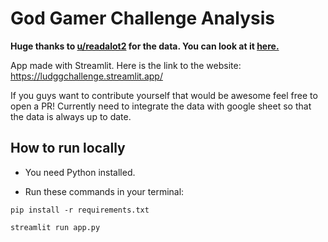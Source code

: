 # God Gamer Challenge Analysis
 
**Huge thanks to  [u/readalot2](https://www.reddit.com/user/readalot2/) for the data. You can look at it [here.](https://docs.google.com/spreadsheets/d/1X17UH03OSIN9a7px4SU7tqZKQFg7voere2KzqhC7y7s/edit?gid=0#gid=0)**

App made with Streamlit. Here is the link to the website: https://ludggchallenge.streamlit.app/

If you guys want to contribute yourself that would be awesome feel free to open a PR! Currently need to integrate the data with google sheet so that the data is always up to date.

## How to run locally

* You need Python installed.

* Run these commands in your terminal:

```
pip install -r requirements.txt
```
```
streamlit run app.py
``` 